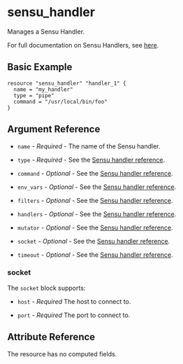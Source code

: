 # sensu_handler

Manages a Sensu Handler.

For full documentation on Sensu Handlers, see [here](https://docs.sensu.io/sensu-core/2.0/reference/handlers).

## Basic Example

```hcl
resource "sensu_handler" "handler_1" {
  name = "my_handler"
  type = "pipe"
  command = "/usr/local/bin/foo"
}
```

## Argument Reference

* `name` - *Required* - The name of the Sensu handler.

* `type` - *Required* - See the [Sensu handler reference](https://docs.sensu.io/sensu-core/2.0/reference/handlers/#handler-attributes).

* `command` - *Optional* - See the [Sensu handler reference](https://docs.sensu.io/sensu-core/2.0/reference/handlers/#handler-attributes).

* `env_vars` - *Optional* - See the [Sensu handler reference](https://docs.sensu.io/sensu-core/2.0/reference/handlers/#handler-attributes).

* `filters` - *Optional* - See the [Sensu handler reference](https://docs.sensu.io/sensu-core/2.0/reference/handlers/#handler-attributes).

* `handlers` - *Optional* - See the [Sensu handler reference](https://docs.sensu.io/sensu-core/2.0/reference/handlers/#handler-attributes).

* `mutator` - *Optional* - See the [Sensu handler reference](https://docs.sensu.io/sensu-core/2.0/reference/handlers/#handler-attributes).

* `socket` - *Optional* - See the [Sensu handler reference](https://docs.sensu.io/sensu-core/2.0/reference/handlers/#handler-attributes).

* `timeout` - *Optional* - See the [Sensu handler reference](https://docs.sensu.io/sensu-core/2.0/reference/handlers/#handler-attributes).

### socket

The `socket` block supports:

* `host` - *Required* The host to connect to.

* `port` - *Required* The port to connect to.
## Attribute Reference

The resource has no computed fields.
